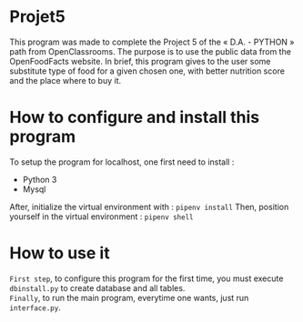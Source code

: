 # Projet5
This program was made to complete the Project 5 of the « D.A. - PYTHON » path from OpenClassrooms. The purpose is to use the public data from the OpenFoodFacts website. In brief, this program gives to the user some substitute type of food for a given chosen one, with better nutrition score and the place where to buy it.

# How to configure and install this program
To setup the program for localhost, one first need to install :
* Python 3
* Mysql  

After, initialize the virtual environment with : `pipenv install`
Then, position yourself in the virtual environment : `pipenv shell`

# How to use it
`First step`, to configure this program for the first time, you must execute `dbinstall.py` to create database and all tables.  
`Finally`, to run the main program, everytime one wants, just run `interface.py`.
